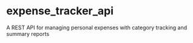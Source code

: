 # expense_tracker_api
A REST API for managing personal expenses with category tracking and summary reports
